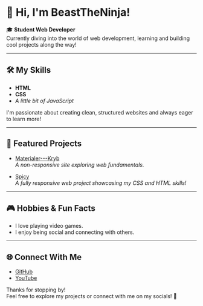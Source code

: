 # 👋 Hi, I'm BeastTheNinja!

🎓 **Student Web Developer**  
Currently diving into the world of web development, learning and building cool projects along the way!

---

## 🛠️ My Skills

- **HTML**  
- **CSS**  
- _A little bit of JavaScript_  

I'm passionate about creating clean, structured websites and always eager to learn more!

---

## 🚀 Featured Projects

- [Materialer---Kryb](https://beasttheninja.github.io/Materialer---Kryb/)  
  _A non-responsive site exploring web fundamentals._

- [Spicy](https://beasttheninja.github.io/Spicy/)  
  _A fully responsive web project showcasing my CSS and HTML skills!_

---

## 🎮 Hobbies & Fun Facts

- I love playing video games.
- I enjoy being social and connecting with others.

---

## 🌐 Connect With Me

- [GitHub](https://github.com/BeastTheNinja)
- [YouTube](https://www.youtube.com/@BeastTheNinja)

Thanks for stopping by!  
Feel free to explore my projects or connect with me on my socials! 🚀
